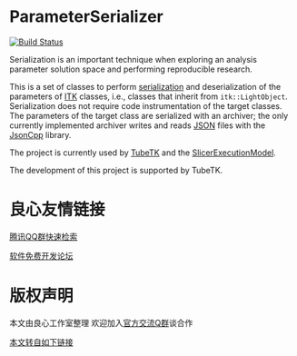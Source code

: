 ParameterSerializer
===================

[![Build Status](https://travis-ci.org/TubeTK/TubeTK-ParameterSerializer.png?branch=master)](https://travis-ci.org/TubeTK/TubeTK-ParameterSerializer)

Serialization is an important technique when exploring an analysis parameter
solution space and performing reproducible research.

This is a set of classes to perform [serialization](http://u.720life.cn/g/aace67412d3c40f689b2c469b4f53b5920a49fe95d7e84973aab269e0e5a482e28568221d8460e11f451ac0e61f9abdc)
and deserialization of the parameters of [ITK](http://u.720life.cn/g/021cf6f1df1eebc3c0d780a4db921c1a) classes, i.e.,
classes that inherit from ```itk::LightObject```. Serialization does not require
code instrumentation of the target classes.  The parameters of the target class
are serialized with an archiver; the only currently implemented archiver writes
and reads [JSON](http://u.720life.cn/g/b7bdd7e4ed4956995e1854c9fc9e8a2c48a0cd637782363e33594f9d3cfb188a) files with the [JsonCpp](http://u.720life.cn/g/ec35fa9da993b074237ae61031f5e881a5d7c990348b880109de652ea76f7654)
library.

The project is currently used by [TubeTK](http://u.720life.cn/g/d095732c3486eaf60e25a1ced2408cce537401034df206b2a4fc4e3f575f9f51) and the
[SlicerExecutionModel](http://u.720life.cn/g/54145d0471d91890860f7f8463c030466fc22c38f90a6b8bf8e8607ee3e37b94a2547e06c9f77d0a2989f280fae25341).

The development of this project is supported by TubeTK.



 # 良心友情链接

[腾讯QQ群快速检索](http://u.720life.cn/s/8cf73f7c)

[软件免费开发论坛](http://u.720life.cn/s/bbb01dc0)

# 版权声明 

本文由良心工作室整理 欢迎加入[官方交流Q群](https://u.720life.cn/s/f2316816)谈合作

[本文转自如下链接](http://u.720life.cn/g/2e71d0f0a5c601172267ba20d3a43c6ee5e2d6d225394536a994de75c79ebcdb05597b89a5993b6d1a833f0de36530a8d47b38de439f89f8b68ee2a350a405a38bd5176058f339eb5f8f913f4f0a1488)